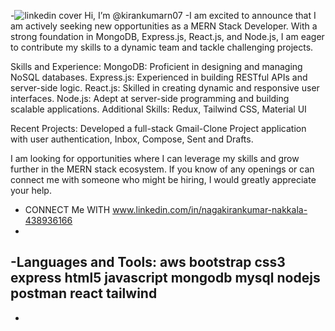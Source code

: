 
-![linkedin cover](https://github.com/user-attachments/assets/c57168c7-527f-43d2-9d5c-c23cb3e674eb)
 Hi, I’m @kirankumarn07
-I am excited to announce that I am actively seeking new opportunities as a MERN Stack Developer. With a strong foundation in MongoDB, Express.js, React.js, and Node.js, I am eager to contribute my skills to a dynamic team and tackle challenging projects.

Skills and Experience:
MongoDB: Proficient in designing and managing NoSQL databases.
Express.js: Experienced in building RESTful APIs and server-side logic.
React.js: Skilled in creating dynamic and responsive user interfaces.
Node.js: Adept at server-side programming and building scalable applications.
Additional Skills: Redux, Tailwind CSS, Material UI


Recent Projects:
 Developed a full-stack Gmail-Clone Project application with user authentication, Inbox, Compose, Sent and Drafts.

 
I am looking for opportunities where I can leverage my skills and grow further in the MERN stack ecosystem. If you know of any openings or can connect me with someone who might be hiring, I would greatly appreciate your help.

- CONNECT Me WITH www.linkedin.com/in/nagakirankumar-nakkala-438936166
-
-Languages and Tools:
aws bootstrap css3 express html5 javascript mongodb mysql nodejs postman react tailwind
-
-

<!---
kirankumarn07/kirankumarn07 is a ✨ special ✨ repository because its `README.md` (this file) appears on your GitHub profile.
You can click the Preview link to take a look at your changes.
--->
